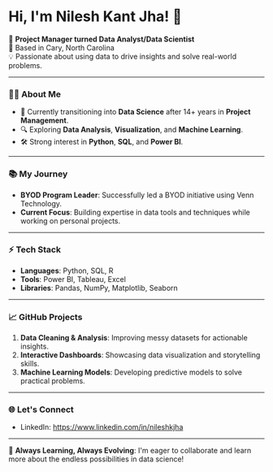 # Hi, I'm Nilesh Kant Jha! 👋

🚀 **Project Manager turned Data Analyst/Data Scientist**  
📍 Based in Cary, North Carolina  
💡 Passionate about using data to drive insights and solve real-world problems.

---

### 👨‍💻 About Me
- 🌱 Currently transitioning into **Data Science** after 14+ years in **Project Management**.
- 🔍 Exploring **Data Analysis**, **Visualization**, and **Machine Learning**.
- 🛠️ Strong interest in **Python**, **SQL**, and **Power BI**.

---

### 📚 My Journey
- **BYOD Program Leader**: Successfully led a BYOD initiative using Venn Technology.
- **Current Focus**: Building expertise in data tools and techniques while working on personal projects.

---

### ⚡ Tech Stack
- **Languages**: Python, SQL, R  
- **Tools**: Power BI, Tableau, Excel  
- **Libraries**: Pandas, NumPy, Matplotlib, Seaborn  

---

### 📈 GitHub Projects
1. **Data Cleaning & Analysis**: Improving messy datasets for actionable insights.  
2. **Interactive Dashboards**: Showcasing data visualization and storytelling skills.  
3. **Machine Learning Models**: Developing predictive models to solve practical problems.

---

### 🌐 Let's Connect
- LinkedIn: https://www.linkedin.com/in/nileshkjha

---

🎯 **Always Learning, Always Evolving**: I'm eager to collaborate and learn more about the endless possibilities in data science!

<!---
NumetricNilesh/NumetricNilesh is a ✨ special ✨ repository because its `README.md` (this file) appears on your GitHub profile.
You can click the Preview link to take a look at your changes.
--->
